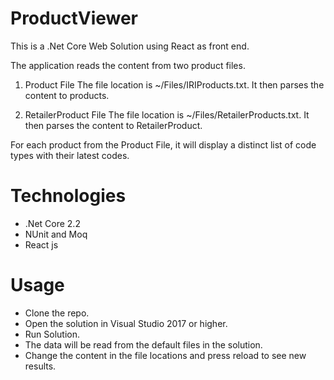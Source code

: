 # ProductViewer

This is a .Net Core Web Solution using React as front end.

The application reads the content from two product files.

  1. Product File
     The file location is ~/Files/IRIProducts.txt. It then parses the content to products.
   
  2. RetailerProduct File
     The file location is ~/Files/RetailerProducts.txt. It then parses the content to RetailerProduct.
     
For each product from the Product File, it will display a distinct list of code types with their latest codes.     
   
   
# Technologies   
- .Net Core 2.2
- NUnit and Moq
- React js

# Usage
- Clone the repo.
- Open the solution in Visual Studio 2017 or higher.
- Run Solution.
- The data will be read from the default files in the solution.
- Change the content in the file locations and press reload to see new results.
